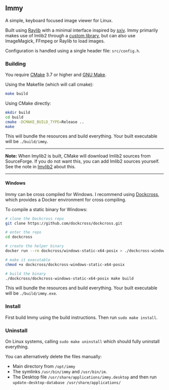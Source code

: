 
## Immy

A simple, keyboard focused image viewer for Linux. 

Built using [Raylib](https://github.com/raysan5/raylib) with a minimal interface inspired by [sxiv](https://github.com/xyb3rt/sxiv).
Immy primarily makes use of Imlib2 through a [custom library](./src/imylib2/), but can also use ImageMagick, FFmpeg or Raylib to load images.

Configuration is handled using a single header file: `src/config.h`.


### Building

You require [CMake](https://cmake.org/) 3.7 or higher and [GNU Make](https://www.gnu.org/software/make/).

Using the Makefile (which will call cmake):
```sh
make build
```

Using CMake directly:
```sh
mkdir build
cd build
cmake -DCMAKE_BUILD_TYPE=Release ..
make
```

This will bundle the resources and build everything. Your built executable will be `./build/immy`.

---

**Note:** When Imylib2 is built, CMake will download Imlib2 sources from SourceForge. 
If you do not want this, you can add Imlib2 sources yourself.
See the note in [Imylib2](./src/imylib2/README.md) about this.

---

#### Windows

Immy can be cross compiled for Windows. 
I recommend using [Dockcross](https://github.com/dockcross/dockcross), 
which provides a Docker environment for cross compiling.

To compile a static binary for Windows:
```sh
# clone the Dockcross repo
git clone https://github.com/dockcross/dockcross.git

# enter the repo
cd dockcross 

# create the helper binary
docker run --rm dockcross/windows-static-x64-posix > ./dockcross-windows-static-x64-posix

# make it executable
chmod +x dockcross/dockcross-windows-static-x64-posix

# build the binary
./dockcross/dockcross-windows-static-x64-posix make build
```

This will bundle the resources and build everything. Your built executable will be `./build/immy.exe`.


### Install

First build Immy using the build instructions. Then run `sudo make install`.

### Uninstall

On Linux systems, calling `sudo make uninstall` which should fully uninstall everything.

You can alternatively delete the files manually:
- Main directory from `/opt/immy`
- The symlinks `/usr/bin/immy` and `/usr/bin/im`.
- The Desktop file `/usr/share/applications/immy.desktop` and then run `update-desktop-database /usr/share/applications/`

